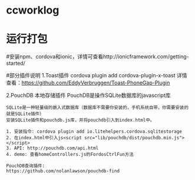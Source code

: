 # ccworklog

# 运行打包
  #安装npm、cordova和ionic，详情可查看http://ionicframework.com/getting-started/

#部分插件说明
  1.Toast插件
    cordova plugin add cordova-plugin-x-toast
    详情查看：https://github.com/EddyVerbruggen/Toast-PhoneGap-Plugin

  2.PouchDB 本地存储插件
    PouchDB是操作SQLite数据库的javascript库
  
    SQLite是一种轻量级的嵌入式数据库（数据库不需要你安装的，手机系统自带，你需要安装的就是SQLite插件）
    安装SQLite插件和pouchdb.js库，并将pouchdb引入到index.html中。
  
    1. 安装指令: cordova plugin add io.litehelpers.cordova.sqlitestorage
    2. 在index.html中引入js<script src="lib/pouchdb/dist/pouchdb.min.js"></script>
    3. API: http://pouchdb.com/api.html
    4. demo: 查看homeControllers.js的FordosCtrlFun方法
  
    PouchDB查询插件:
    https://github.com/nolanlawson/pouchdb-find
    

